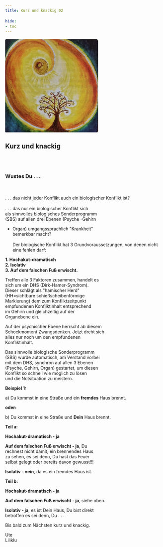 ```yaml
---
title: Kurz und knackig 02

hide:
- toc
---
```


<style>
img {
  width: 300px;
  max-width: 99%
}
</style>

![](../img/k-und-k-2023-01-25.png)

## **Kurz und knackig**
<br><br>
### **Wustes Du . . .**
<br><br>
. . . das nicht jeder Konflikt auch ein biologischer Konflikt ist?
<br><br>
. . . das nur ein biologischer Konflikt sich  
als sinnvolles biologisches Sonderprogramm  
(SBS) auf allen drei Ebenen (Psyche -Gehirn   
  - Organ) umgangssprachlich "Krankheit"   
bemerkbar macht?
<br><br>
Der biologische Konflikt hat 3 Grundvoraussetzungen, von denen nicht eine fehlen darf:  

**1. Hochakut-dramatisch**  
**2. Isolativ**  
**3. Auf dem falschen Fuß erwischt.**  

Treffen alle 3 Faktoren zusammen, handelt es  
sich um ein DHS (Dirk-Hamer-Syndrom).  
Dieser schlägt als "hamischer Herd"  
(HH=sichtbare schießscheibenförmige  
Markierung) dem zum Konfliktzeitpunkt  
empfundenen Konfliktinhalt entsprechend  
im Gehirn und gleichzeitig auf der  
Organebene ein.  

Auf der psychischer Ebene herrscht ab diesem  
Schockmoment Zwangsdenken. Jetzt dreht sich  
alles nur noch um den empfundenen  
Konfliktinhalt.  

Das sinnvolle biologische Sonderprogramm  
(SBS) wurde automatisch, am Verstand vorbei  
mit dem DHS, synchron auf allen 3 Ebenen  
(Psyche, Gehirn, Organ) gestartet, um diesen  
Konflikt so schnell wie möglich zu lösen  
und die Notsituation zu meistern.


**Beispiel 1:**  

a) Du kommst in eine Straße und ein **fremdes** Haus brennt.  

**oder:**  

b) Du kommst in eine Straße und **Dein** Haus brennt.

**Teil a:**

**Hochakut-dramatisch - ja**  

**Auf dem falschen Fuß erwischt - ja**, Du  
rechnest nicht damit, ein brennendes Haus  
zu sehen, es sei denn, Du hast das Feuer  
selbst gelegt oder bereits davon gewusst!!!  

**Isolativ - nein**, da es ein fremdes Haus ist.  


**Teil b:**  

**Hochakut-dramatisch - ja**

**Auf dem falschen Fuß erwischt - ja**, siehe oben.  

**Isolativ - ja**, es ist Dein Haus, Du bist direkt  
betroffen es sei denn, Du . . .  


Bis bald zum Nächsten kurz und knackig.


Ute  
Liliklu
